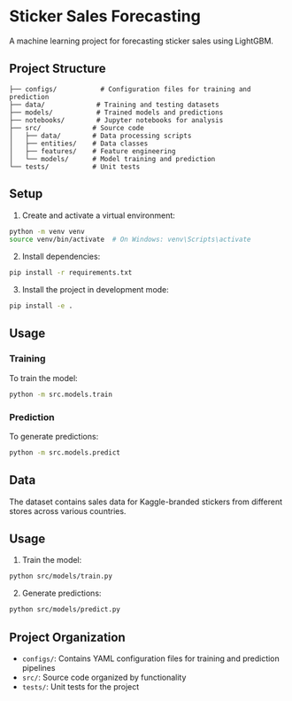 # Sticker Sales Forecasting

A machine learning project for forecasting sticker sales using LightGBM.

## Project Structure

```
├── configs/           # Configuration files for training and prediction
├── data/             # Training and testing datasets
├── models/           # Trained models and predictions
├── notebooks/        # Jupyter notebooks for analysis
├── src/             # Source code
│   ├── data/        # Data processing scripts
│   ├── entities/    # Data classes
│   ├── features/    # Feature engineering
│   └── models/      # Model training and prediction
└── tests/           # Unit tests
```

## Setup

1. Create and activate a virtual environment:
```bash
python -m venv venv
source venv/bin/activate  # On Windows: venv\Scripts\activate
```

2. Install dependencies:
```bash
pip install -r requirements.txt
```

3. Install the project in development mode:
```bash
pip install -e .
```

## Usage

### Training

To train the model:
```bash
python -m src.models.train
```

### Prediction

To generate predictions:
```bash
python -m src.models.predict
```

## Data

The dataset contains sales data for Kaggle-branded stickers from different stores across various countries.

## Usage

1. Train the model:
```bash
python src/models/train.py
```

2. Generate predictions:
```bash
python src/models/predict.py
```

## Project Organization

- `configs/`: Contains YAML configuration files for training and prediction pipelines
- `src/`: Source code organized by functionality
- `tests/`: Unit tests for the project 